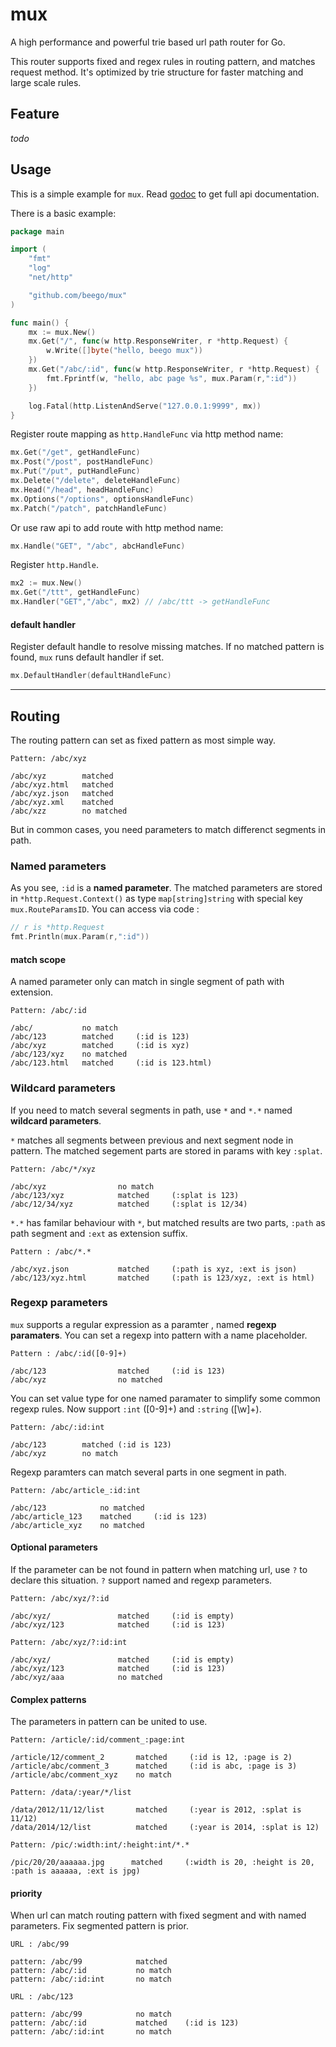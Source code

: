 # mux

A high performance and powerful trie based url path router for Go.

This router supports fixed and regex rules in routing pattern, and matches request method. It's optimized by trie structure for faster matching and large scale rules.

## Feature

*todo*

## Usage

This is a simple example for `mux`. Read [godoc](https://godoc.org/github.com/beego/mux) to get full api documentation.

There is a basic example:

```go
package main

import (
	"fmt"
	"log"
	"net/http"

	"github.com/beego/mux"
)

func main() {
	mx := mux.New()
	mx.Get("/", func(w http.ResponseWriter, r *http.Request) {
		w.Write([]byte("hello, beego mux"))
	})
	mx.Get("/abc/:id", func(w http.ResponseWriter, r *http.Request) {
		fmt.Fprintf(w, "hello, abc page %s", mux.Param(r,":id"))
	})

	log.Fatal(http.ListenAndServe("127.0.0.1:9999", mx))
}
```

Register route mapping as `http.HandleFunc` via http method name:

```go
mx.Get("/get", getHandleFunc)
mx.Post("/post", postHandleFunc)
mx.Put("/put", putHandleFunc)
mx.Delete("/delete", deleteHandleFunc)
mx.Head("/head", headHandleFunc)
mx.Options("/options", optionsHandleFunc)
mx.Patch("/patch", patchHandleFunc)
```

Or use raw api to add route with http method name:

```go
mx.Handle("GET", "/abc", abcHandleFunc)
```

Register `http.Handle`.

```go
mx2 := mux.New()
mx.Get("/ttt", getHandleFunc)
mx.Handler("GET","/abc", mx2) // /abc/ttt -> getHandleFunc
```

#### default handler

Register default handle to resolve missing matches. If no matched pattern is found, `mux` runs default handler if set.

```go
mx.DefaultHandler(defaultHandleFunc)
```

-----

## Routing

The routing pattern can set as fixed pattern as most simple way.

```
Pattern: /abc/xyz

/abc/xyz        matched
/abc/xyz.html   matched 
/abc/xyz.json   matched 
/abc/xyz.xml    matched 
/abc/xzz        no matched
```

But in common cases, you need parameters to match differenct segments in path.

### Named parameters

As you see, `:id` is a **named parameter**. The matched parameters are stored in `*http.Request.Context()` as type `map[string]string` with special key `mux.RouteParamsID`. You can access via code :

```go
// r is *http.Request
fmt.Println(mux.Param(r,":id"))
```

#### match scope

A named parameter only can match in single segment of path with extension.

```
Pattern: /abc/:id

/abc/           no match
/abc/123        matched     (:id is 123)
/abc/xyz        matched     (:id is xyz)
/abc/123/xyz    no matched
/abc/123.html   matched     (:id is 123.html)
```

### Wildcard parameters

If you need to match several segments in path, use `*` and `*.*` named **wildcard parameters**.

`*` matches all segments between previous and next segment node in pattern. The matched segement parts are stored in params with key `:splat`.

```
Pattern: /abc/*/xyz

/abc/xyz                no match
/abc/123/xyz            matched     (:splat is 123)
/abc/12/34/xyz          matched     (:splat is 12/34)  
```

`*.*` has familar behaviour with `*`, but matched results are two parts, `:path` as path segment and `:ext` as extension suffix.

```
Pattern : /abc/*.*

/abc/xyz.json           matched     (:path is xyz, :ext is json)
/abc/123/xyz.html       matched     (:path is 123/xyz, :ext is html)
```

### Regexp parameters

`mux` supports a regular expression as a paramter , named **regexp paramaters**. You can set a regexp into pattern with a name placeholder.

```
Pattern : /abc/:id([0-9]+)

/abc/123                matched     (:id is 123)
/abc/xyz                no matched
```

You can set value type for one named paramater to simplify some common regexp rules. Now support `:int` ([0-9]+) and `:string` ([\w]+).

```
Pattern: /abc/:id:int

/abc/123        matched (:id is 123)
/abc/xyz        no match
```

Regexp paramters can match several parts in one segment in path.

```
Pattern: /abc/article_:id:int

/abc/123            no matched
/abc/article_123    matched     (:id is 123)
/abc/article_xyz    no matched
```

#### Optional parameters

If the parameter can be not found in pattern when matching url, use `?` to declare this situation. `?` support named and regexp parameters.

```
Pattern: /abc/xyz/?:id

/abc/xyz/               matched     (:id is empty)
/abc/xyz/123            matched     (:id is 123)

Pattern: /abc/xyz/?:id:int

/abc/xyz/               matched     (:id is empty)
/abc/xyz/123            matched     (:id is 123)
/abc/xyz/aaa            no matched
```

#### Complex patterns

The parameters in pattern can be united to use.

```
Pattern: /article/:id/comment_:page:int

/article/12/comment_2       matched     (:id is 12, :page is 2)
/article/abc/comment_3      matched     (:id is abc, :page is 3)
/article/abc/comment_xyz    no match

Pattern: /data/:year/*/list

/data/2012/11/12/list       matched     (:year is 2012, :splat is 11/12)
/data/2014/12/list          matched     (:year is 2014, :splat is 12)

Pattern: /pic/:width:int/:height:int/*.*

/pic/20/20/aaaaaa.jpg      matched     (:width is 20, :height is 20, :path is aaaaaa, :ext is jpg)
```

#### priority

When url can match routing pattern with fixed segment and with named parameters. Fix segmented pattern is prior.


```
URL : /abc/99

pattern: /abc/99            matched
pattern: /abc/:id           no match
pattern: /abc/:id:int       no match

URL : /abc/123

pattern: /abc/99            no match
pattern: /abc/:id           matched    (:id is 123)
pattern: /abc/:id:int       no match
```